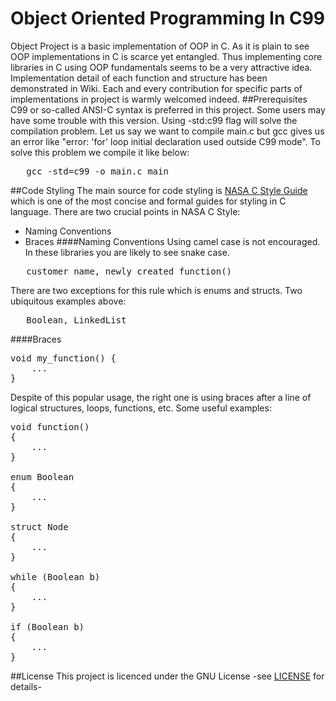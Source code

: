 # Object Oriented Programming In C99 
Object Project is a basic implementation of OOP in C. As it is plain to see OOP implementations in C
is scarce yet entangled. Thus implementing core libraries in C using OOP fundamentals seems to be a very attractive idea.
Implementation detail of each function and structure has been demonstrated in Wiki. Each and every contribution for
specific parts of implementations in project is warmly welcomed indeed.
##Prerequisites
C99 or so-called ANSI-C syntax is preferred in this project. Some users may have some trouble with this
version. Using -std:c99 flag will solve the compilation problem. Let us say we want to compile main.c 
but gcc gives us an error like "error: 'for' loop initial declaration used outside C99 mode".
To solve this problem we compile it like below:
<pre>   gcc -std=c99 -o main.c main </pre>
##Code Styling
The main source for code styling is [NASA C Style Guide](http://homepages.inf.ed.ac.uk/dts/pm/Papers/nasa-c-style.pdf) which
is one of the most concise and formal guides for styling in C language. There are two crucial points in NASA C Style:
* Naming Conventions
* Braces
####Naming Conventions
Using camel case is not encouraged. In these libraries you are likely to see snake case.
<pre>   customer_name, newly_created_function()</pre>
There are two exceptions for this rule which is enums and structs. Two ubiquitous examples above:
<pre>   Boolean, LinkedList</pre>
####Braces
<pre>void my_function() {
    ...
}</pre>
Despite of this popular usage, the right one is using braces after a line of logical structures, loops, functions, etc.
Some useful examples:
<pre>void function()
{
    ...
}

enum Boolean
{
    ...
}

struct Node
{
    ...
}

while (Boolean b)
{
    ...
}

if (Boolean b)
{
    ...
}
</pre>
##License
This project is licenced under the GNU License -see [LICENSE](https://github.com/ThankfulBird/oop-c99/LICENSE) for details-